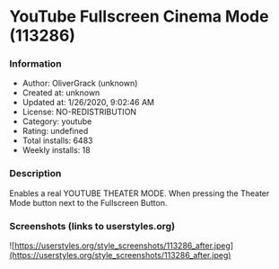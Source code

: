 # YouTube Fullscreen Cinema Mode (113286)

### Information
- Author: OliverGrack (unknown)
- Created at: unknown
- Updated at: 1/26/2020, 9:02:46 AM
- License: NO-REDISTRIBUTION
- Category: youtube
- Rating: undefined
- Total installs: 6483
- Weekly installs: 18


### Description
Enables a real YOUTUBE THEATER MODE. 
When pressing the Theater Mode button next to the Fullscreen Button.


### Screenshots (links to userstyles.org)
![https://userstyles.org/style_screenshots/113286_after.jpeg](https://userstyles.org/style_screenshots/113286_after.jpeg)


